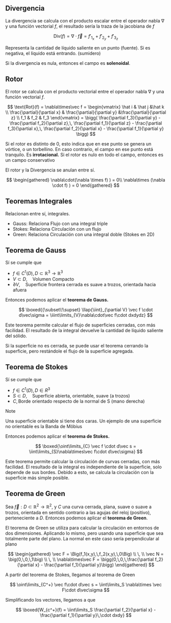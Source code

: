 ## Divergencia

La divergencia se calcula con el producto escalar entre el operador nabla $\nabla$ y una función vectorial $f$, el resultado sería la traza de la jacobiana de $f$

$$
\text{Div}(f) = \nabla\cdot \vec f = f'_{1_x} + f'_{2_y}+ f'_{3_z}
$$

Representa la cantidad de líquido saliente en un punto (fuente). Si es negativa, el líquido está entrando. (sumidero)

Si la divergencia es nula, entonces el campo es **solenoidal**.

## Rotor

El rotor se calcula con el producto vectorial entre el operador nabla $\nabla$ y una función vectorial $f$.

$$
\text{Rot}(f) = \nabla\times\vec f =
\begin{vmatrix}
\hat i & \hat j &\hat k \\
\frac{\partial}{\partial x} & \frac{\partial}{\partial y} &\frac{\partial}{\partial z} \\
f_1 & f_2 & f_3
\end{vmatrix} =
\bigg(
\frac{\partial f_3}{\partial y} - \frac{\partial f_2}{\partial z},\,
\frac{\partial f_1}{\partial z} - \frac{\partial f_3}{\partial x},\,
\frac{\partial f_2}{\partial x} - \frac{\partial f_1}{\partial y}
\bigg)
$$

Si el rotor es distinto de 0, esto indica que en ese punto se genera un vórtice, o un torbellino. En caso contrario, el campo en ese punto está tranquilo. Es **irrotacional.** Si el rotor es nulo en todo el campo, entonces es un campo conservativo

El rotor y la Divergencia se anulan entre sí.

$$
\begin{gathered}
\nabla\cdot(\nabla \times f) ) = 0\\
\nabla\times (\nabla \cdot f) ) = 0
\end{gathered}
$$

## Teoremas Integrales

Relacionan entre sí, integrales.

- $\text{Gauss}$: Relaciona Flujo con una integral triple
- $\text{Stokes}$: Relaciona Circulación con un flujo
- $\text{Green}$: Relaciona Circulación con una integral doble (Stokes en 2D)

## Teorema de Gauss

Sí se cumple que

- $f \in C^1(D), D\subset \mathbb{R}^3\to \mathbb{R}^3$
- $V \subset D,\quad\text{Volumen Compacto}$
- $\partial V,\quad\text{Superficie frontera cerrada es suave a trozos, orientada hacia afuera}$

Entonces podemos aplicar el **teorema de Gauss.**

$$
\boxed{{\subset\!\supset} \llap{\iint}_{\partial V} \vec f \cdot d\vec\sigma = \iiint\limits_{V}\nabla\cdot\vec f\cdot dxdydz}
$$

Este teorema permite calcular el flujo de superficies cerradas, con más facilidad. El resultado de la integral devuelve la cantidad de líquido saliente del sólido.

Si la superficie no es cerrada, se puede usar el teorema cerrando la superficie, pero restándole el flujo de la superficie agregada.

## Teorema de Stokes

Sí se cumple que

- $f \in C^1(D), D\in R^3$
- $S \subset D,\quad\text{Superficie abierta, orientable, suave (a trozos)}$
- $C,\,\text{Borde orientado respecto de la normal de S (mano derecha)}$

> [!note]
> Una superficie orientable si tiene dos caras. Un ejemplo de una superficie no orientable es la Banda de Möbius

Entonces podemos aplicar el **teorema de Stokes.**

$$
\boxed{\oint\limits_{C} \vec f \cdot d\vec s = \iint\limits_{S}\nabla\times\vec f\cdot d\vec\sigma}
$$

Este teorema permite calcular la circulación de curvas cerradas, con más facilidad. El resultado de la integral es independiente de la superficie, solo depende de sus bordes. Debido a esto, se calcula la circulación con la superficie más simple posible.

## Teorema de Green

Sea $\vec f:D\subset \mathbb{R}^2\to\mathbb{R}^2$, y $C$ una curva cerrada, plana, suave o suave a trozos, orientada en sentido contrario a las agujas del reloj (positivo), perteneciente a $D$. Entonces podemos aplicar el **teorema de Green**.

El teorema de Green se utiliza para calcular la circulación en entornos de dos dimensiones. Aplicando lo mismo, pero usando una superficie que sea totalmente parte del plano. La normal en este caso sería perpendicular al plano

$$
\begin{gathered}
\vec F = \Big(f_1(x,y),\,f_2(x,y),\,0\Big)
\\ \, \\
\vec N = \big(0,\,0,\,1\big)
\\ \, \\
\nabla\times\vec F = \bigg(0,\,0,\,\frac{\partial f_2}{\partial x} - \frac{\partial f_1}{\partial y}\bigg)
\end{gathered}
$$

A partir del teorema de Stokes, llegamos al teorema de Green

$$
\oint\limits_{C^+} \vec f\cdot d\vec s = \iint\limits_S \nabla\times \vec F\cdot d\vec\sigma
$$

Simplificando los vectores, llegamos a que

$$
\boxed{W_{c^+}(f) = \iint\limits_S \frac{\partial f_2}{\partial x} - \frac{\partial f_1}{\partial y}\,\cdot dxdy}
$$

